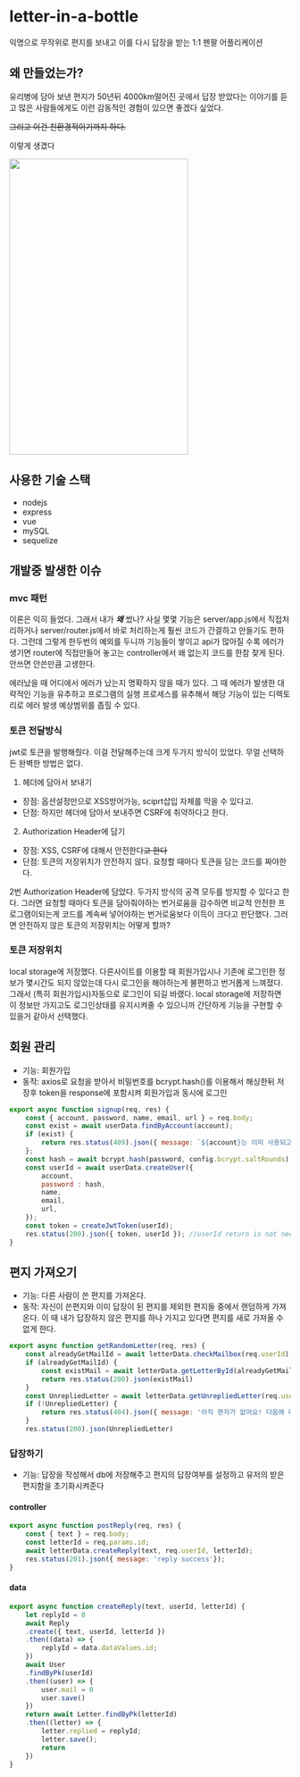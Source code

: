 # letter-in-a-bottle

익명으로 무작위로 편지를 보내고 이를 다시 답장을 받는 1:1 펜팔 어플리케이션

## 왜 만들었는가?
유리병에 담아 보낸 편지가 50년뒤 4000km떨어진 곳에서 답장 받았다는 이야기를 듣고
많은 사람들에게도 이런 감동적인 경험이 있으면 좋겠다 싶었다.

~~그리고 이건 친환경적이기까지 하다.~~



이렇게 생겼다


<img src="https://user-images.githubusercontent.com/71825628/143171154-bfd8954b-844b-4ffa-a4ea-a8bc10d10dd1.jpeg"  width="320" height="530">

## 사용한 기술 스택
- nodejs
- express
- vue
- mySQL
- sequelize

## 개발중 발생한 이슈
### mvc 패턴
이론은 익히 들었다.
그래서 내가 ***왜*** 썼나?
사실 몇몇 기능은 server/app.js에서 직접처리하거나
server/router.js에서 바로 처리하는게 훨씬 코드가 간결하고 만들기도 편하다.
그런데 그렇게 한두번의 예외를 두니까 기능들이 쌓이고 api가 많아질 수록
에러가 생기면 router에 직접만들어 놓고는 controller에서 왜 없는지 코드를 한참 찾게 된다.
안쓰면 안쓴만큼 고생한다.


에러났을 때 어디에서 에러가 났는지 명확하지 않을 때가 있다.
그 때 에러가 발생한 대략적인 기능을 유추하고 프로그램의 실행 프로세스를 유추해서 해당 기능이 있는 디렉토리로 에러 발생 예상범위를 좁힐 수 있다.

### 토큰 전달방식
jwt로 토큰을 발행해줬다. 이걸 전달해주는데 크게 두가지 방식이 있었다.
무얼 선택하든 완벽한 방법은 없다.
1. 헤더에 담아서 보내기
  * 장점: 옵션설정만으로 XSS방어가능, sciprt삽입 자체를 막을 수 있다고.
  * 단점: 하지만 헤더에 담아서 보내주면 CSRF에 취약하다고 한다.

2. Authorization Header에 담기
  * 장점: XSS, CSRF에 대해서 안전한다~~고 한다~~
  * 단점: 토큰의 저장위치가 안전하지 않다. 요청할 때마다 토큰을 담는 코드를 짜야한다.

2번 Authorization Header에 담았다.
두가지 방식의 공격 모두를 방지할 수 있다고 한다.
그러면 요청할 때마다 토큰을 담아줘야하는 번거로움을 감수하면 비교적 안전한 프로그램이되는게
코드를 계속써 넣어야하는 번거로움보다 이득이 크다고 판단했다.
그러면 안전하지 않은 토큰의 저장위치는 어떻게 할까?

### 토큰 저장위치
local storage에 저장했다.
다른사이트를 이용할 때 회원가입시나 기존에 로그인한 정보가 몇시간도 되지 않았는데 다시 로그인을 해야하는게 불편하고 번거롭게 느껴졌다.
그래서 (특히 회원가입시)자동으로 로그인이 되길 바랬다.
local storage에 저장하면 이 정보만 가지고도 로그인상태를 유지시켜줄 수 있으니까 간단하게 기능을 구현할 수 있을거 같아서 선택했다.

## 회원 관리

- 기능: 회원가입
- 동작: axios로 요청을 받아서 비밀번호를 bcrypt.hash()를 이용해서 해싱한뒤 저장후 token을 response에 포함시켜 회원가입과 동시에 로그인
```javascript
export async function signup(req, res) {
    const { account, password, name, email, url } = req.body;
    const exist = await userData.findByAccount(account);
    if (exist) {
        return res.status(409).json({ message: `${account}는 이미 사용되고 있는 아이디 입니다.`});
    };
    const hash = await bcrypt.hash(password, config.bcrypt.saltRounds);
    const userId = await userData.createUser({
        account,
        password : hash,
        name,
        email,
        url,
    });
    const token = createJwtToken(userId);
    res.status(200).json({ token, userId }); //userId return is not necessary
}

```

## 편지 가져오기

- 기능: 다른 사람이 쓴 편지를 가져온다.
- 동작: 자신이 쓴편지와 이미 답장이 된 편지를 제외한 편지들 중에서 랜덤하게 가져온다. 이 때 내가 답장하지 않은 편지를 하나 가지고 있다면 편지를 새로 가져올 수 없게 한다.
```javascript
export async function getRandomLetter(req, res) {
    const alreadyGetMailId = await letterData.checkMailbox(req.userId);
    if (alreadyGetMailId) { 
        const existMail = await letterData.getLetterById(alreadyGetMailId)
        return res.status(200).json(existMail)
    }
    const UnrepliedLetter = await letterData.getUnrepliedLetter(req.userId);
    if (!UnrepliedLetter) {
        return res.status(404).json({ message: '아직 편지가 없어요! 다음에 다시 시도해 주세염' });
    }
    res.status(200).json(UnrepliedLetter)
```

### 답장하기 

- 기능: 답장을 작성해서 db에 저장해주고 편지의 답장여부를 설정하고 유저의 받은편지함을 초기화시켜준다 


#### controller
``` javascript
export async function postReply(req, res) {
    const { text } = req.body;
    const letterId = req.params.id;
    await letterData.createReply(text, req.userId, letterId);
    res.status(201).json({ message: 'reply success'});
}

```

#### data

```javascript
export async function createReply(text, userId, letterId) {
    let replyId = 0
    await Reply
    .create({ text, userId, letterId })
    .then((data) => {
        replyId = data.dataValues.id;
    })
    await User
    .findByPk(userId)
    .then((user) => {
        user.mail = 0
        user.save()
    })
    return await Letter.findByPk(letterId)
    .then((letter) => { 
        letter.replied = replyId;
        letter.save();
        return
    })
}
```

